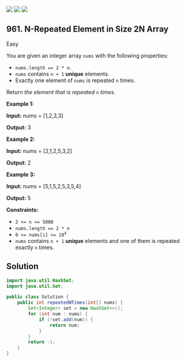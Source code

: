 [![](https://img.shields.io/github/stars/javadev/LeetCode-in-Java?label=Stars&style=flat-square)](https://github.com/javadev/LeetCode-in-Java)
[![](https://img.shields.io/github/forks/javadev/LeetCode-in-Java?label=Fork%20me%20on%20GitHub%20&style=flat-square)](https://github.com/javadev/LeetCode-in-Java/fork)
[![](https://img.shields.io/badge/-LeetCode%20in%20Kotlin-blue?style=flat-square)](https://github.com/javadev/LeetCode-in-Kotlin)

## 961\. N-Repeated Element in Size 2N Array

Easy

You are given an integer array `nums` with the following properties:

*   `nums.length == 2 * n`.
*   `nums` contains `n + 1` **unique** elements.
*   Exactly one element of `nums` is repeated `n` times.

Return _the element that is repeated_ `n` _times_.

**Example 1:**

**Input:** nums = [1,2,3,3]

**Output:** 3

**Example 2:**

**Input:** nums = [2,1,2,5,3,2]

**Output:** 2

**Example 3:**

**Input:** nums = [5,1,5,2,5,3,5,4]

**Output:** 5

**Constraints:**

*   `2 <= n <= 5000`
*   `nums.length == 2 * n`
*   <code>0 <= nums[i] <= 10<sup>4</sup></code>
*   `nums` contains `n + 1` **unique** elements and one of them is repeated exactly `n` times.

## Solution

```java
import java.util.HashSet;
import java.util.Set;

public class Solution {
    public int repeatedNTimes(int[] nums) {
        Set<Integer> set = new HashSet<>();
        for (int num : nums) {
            if (!set.add(num)) {
                return num;
            }
        }
        return -1;
    }
}
```